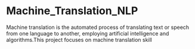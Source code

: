 # Machine_Translation_NLP
Machine translation is the automated process of translating text or speech from one language to another, employing artificial intelligence and algorithms.This project focuses on machine translation skill
